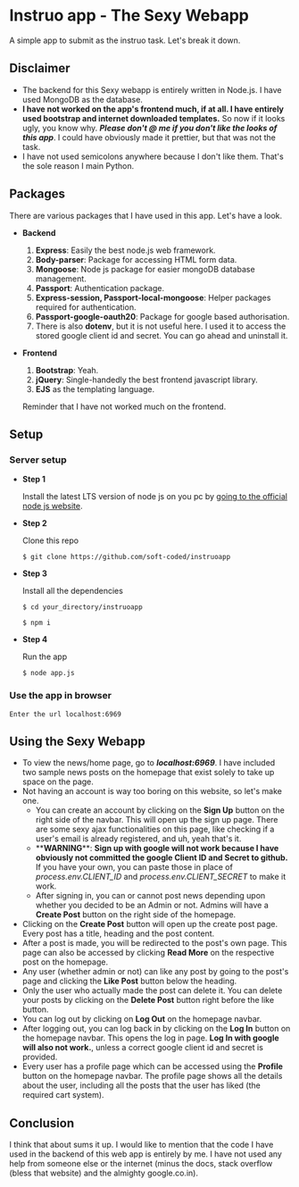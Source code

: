 # Instruo app - The Sexy Webapp

A simple app to submit as the instruo task. Let's break it down. 

## Disclaimer

* The backend for this Sexy webapp is entirely written in Node.js. I have used MongoDB as the database.
* **I have not worked on the app's frontend much, if at all. I have entirely used bootstrap and internet downloaded templates.**  So now if it looks ugly, you know why. ***Please don't @ me if you don't like the looks of this app***. I could have obviously made it prettier, but that was not the task.
* I have not used semicolons anywhere because I don't like them. That's the sole reason I main Python.

## Packages
There are various packages that I have used in this app. Let's have a look.

* **Backend**
  1. **Express**:  Easily the best node.js web framework.
  1. **Body-parser**: Package for accessing HTML form data.
  1. **Mongoose**: Node js package for easier mongoDB database management.
  1. **Passport**: Authentication package.
  1. **Express-session, Passport-local-mongoose**: Helper packages required for authentication.
  1. **Passport-google-oauth20**: Package for google based authorisation.
  1. There is also **dotenv**, but it is not useful here. I used it to access the stored google client id and secret. You can go ahead and uninstall it.
  
* **Frontend**
  1. **Bootstrap**: Yeah.
  1. **jQuery**:  Single-handedly the best frontend javascript library.
  1. **EJS** as the templating language.  
  
  Reminder that I have not worked much on the frontend.
  

## Setup
### Server setup
* **Step 1**

    Install the latest LTS version of node js on you pc by [going to the official node js website](https://nodejs.org/en/download/).
* **Step 2**

    Clone this repo
    
      $ git clone https://github.com/soft-coded/instruoapp
* **Step 3**

    Install all the dependencies
      
      $ cd your_directory/instruoapp
      
      $ npm i
* **Step 4**

    Run the app
    
      $ node app.js
### Use the app in browser
    
    Enter the url localhost:6969

## Using the Sexy Webapp

* To view the news/home page, go to ***localhost:6969***. I have included two sample news posts on the homepage that exist solely to take up space on the page.
* Not having an account is way too boring on this website, so let's make one.
  * You can create an account by clicking on the **Sign Up** button on the right side of the navbar. This will open up the sign up page. There are some sexy ajax functionalities on this page, like checking if a user's email is already registered, and uh, yeah that's it.
  * \*\***WARNING**\*\*: **Sign up with google will not work because I have obviously not committed the google Client ID and Secret to github.** If you have your own, you can paste those in place of *process.env.CLIENT_ID* and *process.env.CLIENT_SECRET* to make it work.
  * After signing in, you can or cannot post news depending upon whether you decided to be an Admin or not. Admins will have a **Create Post** button on the right side of the homepage.
* Clicking on the **Create Post** button will open up the create post page. Every post has a title, heading and the post content.
* After a post is made, you will be redirected to the post's own page. This page can also be accessed by clicking **Read More** on the respective post on the homepage.
* Any user (whether admin or not) can like any post by going to the post's page and clicking the **Like Post** button below the heading.
* Only the user who actually made the post can delete it. You can delete your posts by clicking on the **Delete Post** button right before the like button.
* You can log out by clicking on **Log Out** on the homepage navbar.
* After logging out, you can log back in by clicking on the **Log In** button on the homepage navbar. This opens the log in page. **Log In with google will also not work.**, unless a correct google client id and secret is provided.
* Every user has a profile page which can be accessed using the **Profile** button on the homepage navbar. The profile page shows all the details about the user, including all the posts that the user has liked (the required cart system).

## Conclusion
I think that about sums it up. I would like to mention that the code I have used in the backend of this web app is entirely by me. I have not used any help from someone else or the internet (minus the docs, stack overflow (bless that website) and the almighty google.co.in).
